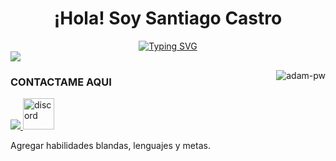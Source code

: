 <div id="header" align="center">
<h1 aling="center"><b>¡Hola! Soy Santiago Castro</b>
</div>
<div align="center">
    <a href="https://git.io/typing-svg"><img src="https://readme-typing-svg.demolab.com?font=Fira+Code&pause=1000&color=188CB1&size=25&center=true&vCenter=true&width=600&height=100&lines=Santiago+Castro;Estudiante+de+Programaci%C3%B3n+en+UTN;Programador+en+Desarrollo" alt="Typing SVG" /></a>
</div>
<img src="https://user-images.githubusercontent.com/73097560/115834477-dbab4500-a447-11eb-908a-139a6edaec5c.gif"><br>

<p><img align="right" src="https://github.com/Adam-pw/Adam-pw/blob/main/animation_500_kxa883sd.gif" alt="adam-pw" /></p>

<h3 aling="center">CONTACTAME AQUI</h3>
    <a  href="https://santiagomkastro10@gmail.com/" 
  <div align="left">
    <img src="https://user-images.githubusercontent.com/76783198/182482940-c4a2a044-de93-4450-b354-9628cbb175c9.svg"/>
  </div>
    </a>
</div>
<a href="https://discord.com/users/1133553384029429821"> <img src="https://skillicons.dev/icons?i=discord"alt="discord" height="50" width="50"/></a>

Agregar habilidades blandas, lenguajes y metas.
